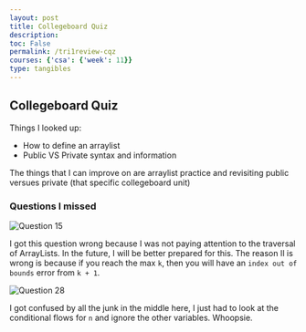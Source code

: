 ```yaml
---
layout: post
title: Collegeboard Quiz
description: 
toc: False
permalink: /tri1review-cqz
courses: {'csa': {'week': 11}}
type: tangibles
---
```


## Collegeboard Quiz
Things I looked up:
- How to define an arraylist
- Public VS Private syntax and information

The things that I can improve on are arraylist practice and revisiting public versues private (that specific collegeboard unit)

### Questions I missed
![Question 15](/Rackets-Blog/images/question15.png)

I got this question wrong because I was not paying attention to the traversal of ArrayLists. In the future, I will be better prepared for this. The reason II is wrong is because if you reach the max `k`, then you will have an `index out of bounds` error from `k + 1`.

![Question 28](/Rackets-Blog/images/question28.png)

I got confused by all the junk in the middle here, I just had to look at the conditional flows for `n` and ignore the other variables. Whoopsie.